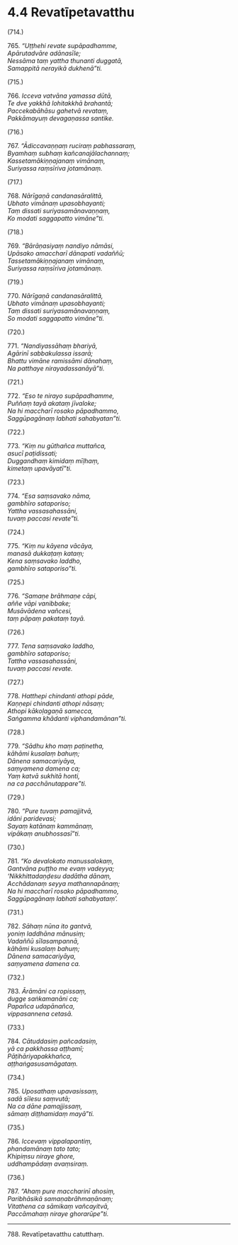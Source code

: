 

# 4.4 Revatīpetavatthu



(714.)

765\. _“Uṭṭhehi revate supāpadhamme,_  
_Apārutadvāre adānasīle;_  
_Nessāma taṃ yattha thunanti duggatā,_  
_Samappitā nerayikā dukhenā”ti._  


(715.)

766\. _Icceva vatvāna yamassa dūtā,_  
_Te dve yakkhā lohitakkhā brahantā;_  
_Paccekabāhāsu gahetvā revataṃ,_  
_Pakkāmayuṃ devagaṇassa santike._  


(716.)

767\. _“Ādiccavaṇṇaṃ ruciraṃ pabhassaraṃ,_  
_Byamhaṃ subhaṃ kañcanajālachannaṃ;_  
_Kassetamākiṇṇajanaṃ vimānaṃ,_  
_Suriyassa raṃsīriva jotamānaṃ._  


(717.)

768\. _Nārīgaṇā candanasāralittā,_  
_Ubhato vimānaṃ upasobhayanti;_  
_Taṃ dissati suriyasamānavaṇṇaṃ,_  
_Ko modati saggapatto vimāne”ti._  


(718.)

769\. _“Bārāṇasiyaṃ nandiyo nāmāsi,_  
_Upāsako amaccharī dānapati vadaññū;_  
_Tassetamākiṇṇajanaṃ vimānaṃ,_  
_Suriyassa raṃsīriva jotamānaṃ._  


(719.)

770\. _Nārīgaṇā candanasāralittā,_  
_Ubhato vimānaṃ upasobhayanti;_  
_Taṃ dissati suriyasamānavaṇṇaṃ,_  
_So modati saggapatto vimāne”ti._  


(720.)

771\. _“Nandiyassāhaṃ bhariyā,_  
_Agārinī sabbakulassa issarā;_  
_Bhattu vimāne ramissāmi dānahaṃ,_  
_Na patthaye nirayadassanāyā”ti._  


(721.)

772\. _“Eso te nirayo supāpadhamme,_  
_Puññaṃ tayā akataṃ jīvaloke;_  
_Na hi maccharī rosako pāpadhammo,_  
_Saggūpagānaṃ labhati sahabyatan”ti._  


(722.)

773\. _“Kiṃ nu gūthañca muttañca,_  
_asucī paṭidissati;_  
_Duggandhaṃ kimidaṃ mīḷhaṃ,_  
_kimetaṃ upavāyatī”ti._  


(723.)

774\. _“Esa saṃsavako nāma,_  
_gambhīro sataporiso;_  
_Yattha vassasahassāni,_  
_tuvaṃ paccasi revate”ti._  


(724.)

775\. _“Kiṃ nu kāyena vācāya,_  
_manasā dukkaṭaṃ kataṃ;_  
_Kena saṃsavako laddho,_  
_gambhīro sataporiso”ti._  


(725.)

776\. _“Samaṇe brāhmaṇe cāpi,_  
_aññe vāpi vanibbake;_  
_Musāvādena vañcesi,_  
_taṃ pāpaṃ pakataṃ tayā._  


(726.)

777\. _Tena saṃsavako laddho,_  
_gambhīro sataporiso;_  
_Tattha vassasahassāni,_  
_tuvaṃ paccasi revate._  


(727.)

778\. _Hatthepi chindanti athopi pāde,_  
_Kaṇṇepi chindanti athopi nāsaṃ;_  
_Athopi kākoḷagaṇā samecca,_  
_Saṅgamma khādanti viphandamānan”ti._  


(728.)

779\. _“Sādhu kho maṃ paṭinetha,_  
_kāhāmi kusalaṃ bahuṃ;_  
_Dānena samacariyāya,_  
_saṃyamena damena ca;_  
_Yaṃ katvā sukhitā honti,_  
_na ca pacchānutappare”ti._  


(729.)

780\. _“Pure tuvaṃ pamajjitvā,_  
_idāni paridevasi;_  
_Sayaṃ katānaṃ kammānaṃ,_  
_vipākaṃ anubhossasī”ti._  


(730.)

781\. _“Ko devalokato manussalokaṃ,_  
_Gantvāna puṭṭho me evaṃ vadeyya;_  
_‘Nikkhittadaṇḍesu dadātha dānaṃ,_  
_Acchādanaṃ seyya mathannapānaṃ;_  
_Na hi maccharī rosako pāpadhammo,_  
_Saggūpagānaṃ labhati sahabyataṃ’._  


(731.)

782\. _Sāhaṃ nūna ito gantvā,_  
_yoniṃ laddhāna mānusiṃ;_  
_Vadaññū sīlasampannā,_  
_kāhāmi kusalaṃ bahuṃ;_  
_Dānena samacariyāya,_  
_saṃyamena damena ca._  


(732.)

783\. _Ārāmāni ca ropissaṃ,_  
_dugge saṅkamanāni ca;_  
_Papañca udapānañca,_  
_vippasannena cetasā._  


(733.)

784\. _Cātuddasiṃ pañcadasiṃ,_  
_yā ca pakkhassa aṭṭhamī;_  
_Pāṭihāriyapakkhañca,_  
_aṭṭhaṅgasusamāgataṃ._  


(734.)

785\. _Uposathaṃ upavasissaṃ,_  
_sadā sīlesu saṃvutā;_  
_Na ca dāne pamajjissaṃ,_  
_sāmaṃ diṭṭhamidaṃ mayā”ti._  


(735.)

786\. _Iccevaṃ vippalapantiṃ,_  
_phandamānaṃ tato tato;_  
_Khipiṃsu niraye ghore,_  
_uddhampādaṃ avaṃsiraṃ._  


(736.)

787\. _“Ahaṃ pure maccharinī ahosiṃ,_  
_Paribhāsikā samaṇabrāhmaṇānaṃ;_  
_Vitathena ca sāmikaṃ vañcayitvā,_  
_Paccāmahaṃ niraye ghorarūpe”ti._  


---

788\. Revatīpetavatthu catutthaṃ.





